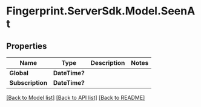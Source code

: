 # Fingerprint.ServerSdk.Model.SeenAt
## Properties

Name | Type | Description | Notes
------------ | ------------- | ------------- | -------------
**Global** | **DateTime?** |  | 
**Subscription** | **DateTime?** |  | 

[[Back to Model list]](../README.md#documentation-for-models) [[Back to API list]](../README.md#documentation-for-api-endpoints) [[Back to README]](../README.md)

